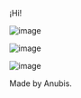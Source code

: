 ¡Hi!


![image](https://github.com/Anbs12/Pokedex_anubis/assets/118308826/f4ddf5ea-1661-48c1-a187-909c5cd8d478)

![image](https://github.com/Anbs12/Pokedex_anubis/assets/118308826/229b0f08-4b1a-46e8-901a-d509163dcd12)

![image](https://github.com/Anbs12/Pokedex_anubis/assets/118308826/034f2168-447a-4d96-aaeb-15422c712205)


Made by Anubis.
